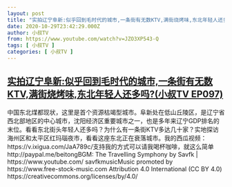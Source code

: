 ```yaml
---
layout: post
title: "实拍辽宁阜新:似乎回到毛时代的城市,一条街有无数KTV,满街烧烤味,东北年轻人还多吗?(小叔TV EP097)"
date: 2020-10-29T23:42:29.000Z
author: 小叔TV
from: https://www.youtube.com/watch?v=JZO3XP543-Q
tags: [ 小叔TV ]
categories: [ 小叔TV ]
---
```

<!--1604014949000-->
[实拍辽宁阜新:似乎回到毛时代的城市,一条街有无数KTV,满街烧烤味,东北年轻人还多吗?(小叔TV EP097)](https://www.youtube.com/watch?v=JZO3XP543-Q)
------

<div>
中国东北煤都现状，这里是首个资源枯竭型城市。阜新处在低山丘陵区，是辽宁省西北部地区的中心城市，沈阳经济区重要城市之一，也是多年来辽宁GDP排名的末位。看看东北街头年轻人还多吗？为什么有一条街KTV多达几十家？实地探访海州区和太平区红玛瑙夜市，看看这座东北正在衰落城市。我的西瓜视频：https://v.ixigua.com/JaA789c/支持我的方式可以请我喝杯咖啡，就这么简单http://paypal.me/beitongBGM: The Travelling Symphony by Savfk | https://www.youtube.com/ savfkmusicMusic promoted by https://www.free-stock-music.com Attribution 4.0 International (CC BY 4.0) https://creativecommons.org/licenses/by/4.0/
</div>
